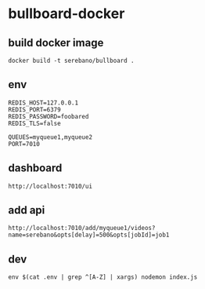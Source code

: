 # bullboard-docker

## build docker image
`docker build -t serebano/bullboard .`

## env
```
REDIS_HOST=127.0.0.1
REDIS_PORT=6379
REDIS_PASSWORD=foobared
REDIS_TLS=false

QUEUES=myqueue1,myqueue2
PORT=7010
```

## dashboard
`http://localhost:7010/ui`


## add api
`http://localhost:7010/add/myqueue1/videos?name=serebano&opts[delay]=500&opts[jobId]=job1`

## dev
`env $(cat .env | grep ^[A-Z] | xargs) nodemon index.js`